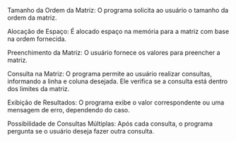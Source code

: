 Tamanho da Ordem da Matriz: O programa solicita ao usuário o tamanho da ordem da matriz.

Alocação de Espaço: É alocado espaço na memória para a matriz com base na ordem fornecida.

Preenchimento da Matriz: O usuário fornece os valores para preencher a matriz.

Consulta na Matriz: O programa permite ao usuário realizar consultas, informando a linha e coluna desejada. Ele verifica se a consulta está dentro dos limites da matriz.

Exibição de Resultados: O programa exibe o valor correspondente ou uma mensagem de erro, dependendo do caso.

Possibilidade de Consultas Múltiplas: Após cada consulta, o programa pergunta se o usuário deseja fazer outra consulta.